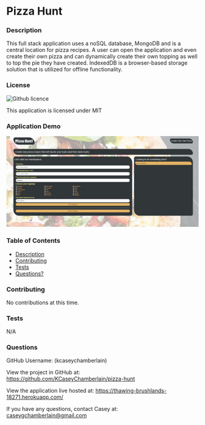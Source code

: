 # Pizza Hunt

### Description
This full stack application uses a noSQL database, MongoDB and is a central location for pizza recipes. A user can open the application and even create their own pizza and can dynamically create their own topping as well to top the pie they have created. IndexedDB is a browser-based storage solution that is utilized for offline functionality.

### License
![Github licence](https://img.shields.io/badge/license-MIT-blue.svg)

This application is licensed under MIT

### Application Demo
![Pizza Hunt](./public/assets/images/demo.jpg)

### Table of Contents
- [Description](#description)
- [Contributing](#contributing)
- [Tests](#tests)
- [Questions?](#questions)

### Contributing
No contributions at this time.

### Tests
N/A

### Questions
GitHub Username: (kcaseychamberlain) 

View the project in GitHub at: https://github.com/KCaseyChamberlain/pizza-hunt

View the application live hosted at: https://thawing-brushlands-18271.herokuapp.com/
    
If you have any questions, contact Casey at: caseygchamberlain@gmail.com